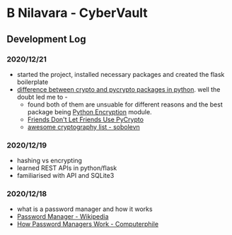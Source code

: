 # B Nilavara - CyberVault

## Development Log

### 2020/12/21
* started the project, installed necessary packages and created the flask boilerplate
* [difference between crypto and pycrypto packages in python](https://stackoverflow.com/questions/65396901/what-is-the-difference-between-pycrypto-and-crypto-packages-in-python). well the doubt led me to -
  * found both of them are unsuable for different reasons and the best package being [Python Encryption](https://pypi.org/project/cryptography/) module.
  * [Friends Don't Let Friends Use PyCrypto](https://theartofmachinery.com/2017/02/02/dont_use_pycrypto.html)
  * [awesome cryptography list - sobolevn](https://github.com/sobolevn/awesome-cryptography#python)

### 2020/12/19
* hashing vs encrypting
* learned REST APIs in python/flask
* familiarised with API and SQLite3

### 2020/12/18
* what is a password manager and how it works
* [Password Manager - Wikipedia](https://en.wikipedia.org/wiki/Password_manager)
* [How Password Managers Work - Computerphile](https://www.youtube.com/watch?v=w68BBPDAWr8)
